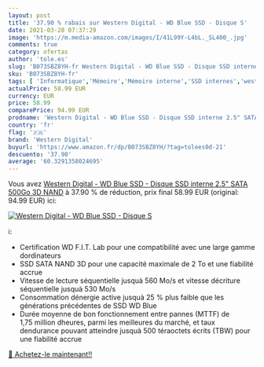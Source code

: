 ```yaml
---
layout: post
title: '37.90 % rabais sur Western Digital - WD Blue SSD - Disque S'
date: 2021-03-28 07:37:29
image: 'https://m.media-amazon.com/images/I/41L99Y-L4bL._SL400_.jpg'
comments: true
category: ofertas
author: 'tole.es'
slug: 'B073SBZ8YH-fr Western Digital - WD Blue SSD - Disque SSD interne 2.5"...'
sku: 'B073SBZ8YH-fr'
tags: [ 'Informatique','Mémoire','Mémoire interne','SSD internes','western digital', ]
actualPrice: 58.99 EUR
currency: EUR
price: 58.99
comparePrice: 94.99 EUR
prodname: 'Western Digital - WD Blue SSD - Disque SSD interne 2.5" SATA 500Go 3D NAND'
country: 'fr'
flag: '🇫🇷'
brand: 'Western Digital'
buyurl: 'https://www.amazon.fr/dp/B073SBZ8YH/?tag=tolees0d-21'
descuento: '37.90'
average: '60.3291358024695'
---
```


Vous avez [Western Digital - WD Blue SSD - Disque SSD interne 2.5" SATA 500Go 3D NAND](https://www.amazon.fr/dp/B073SBZ8YH/?tag=tolees0d-21)  à  37.90 % de réduction, prix final  58.99 EUR (original: 94.99 EUR) ici:

[![Western Digital - WD Blue SSD - Disque S](https://m.media-amazon.com/images/I/41L99Y-L4bL._SL400_.jpg)](https://www.amazon.fr/dp/B073SBZ8YH/?tag=tolees0d-21)

ℹ️:

- Certification WD F.I.T. Lab pour une compatibilité avec une large gamme dordinateurs
- SSD SATA NAND 3D pour une capacité maximale de 2 To et une fiabilité accrue
- Vitesse de lecture séquentielle jusquà 560 Mo/s et vitesse décriture séquentielle jusquà 530 Mo/s
- Consommation dénergie active jusquà 25 % plus faible que les générations précédentes de SSD WD Blue
- Durée moyenne de bon fonctionnement entre pannes (MTTF) de 1,75 million dheures, parmi les meilleures du marché, et taux dendurance pouvant atteindre jusquà 500 téraoctets écrits (TBW) pour une fiabilité accrue

[🛒 Achetez-le maintenant!!](https://www.amazon.fr/dp/B073SBZ8YH/?tag=tolees0d-21)
